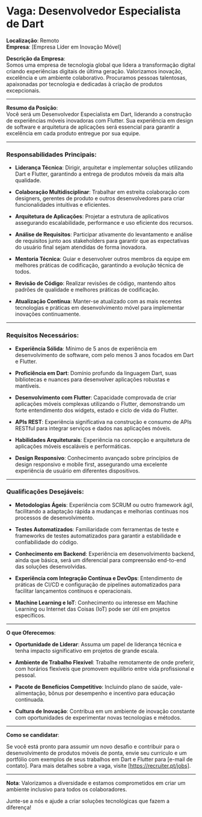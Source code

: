# Vaga: Desenvolvedor Especialista de Dart

**Localização**: Remoto  
**Empresa**: [Empresa Líder em Inovação Móvel]  

**Descrição da Empresa**:  
Somos uma empresa de tecnologia global que lidera a transformação digital criando experiências digitais de última geração. Valorizamos inovação, excelência e um ambiente colaborativo. Procuramos pessoas talentosas, apaixonadas por tecnologia e dedicadas à criação de produtos excepcionais.

---

**Resumo da Posição**:  
Você será um Desenvolvedor Especialista em Dart, liderando a construção de experiências móveis inovadoras com Flutter. Sua experiência em design de software e arquitetura de aplicações será essencial para garantir a excelência em cada produto entregue por sua equipe. 

---

### Responsabilidades Principais:

- **Liderança Técnica**: Dirigir, arquitetar e implementar soluções utilizando Dart e Flutter, garantindo a entrega de produtos móveis da mais alta qualidade.
  
- **Colaboração Multidisciplinar**: Trabalhar em estreita colaboração com designers, gerentes de produto e outros desenvolvedores para criar funcionalidades intuitivas e eficientes.
  
- **Arquitetura de Aplicações**: Projetar a estrutura de aplicativos assegurando escalabilidade, performance e uso eficiente dos recursos.
  
- **Análise de Requisitos**: Participar ativamente do levantamento e análise de requisitos junto aos stakeholders para garantir que as expectativas do usuário final sejam atendidas de forma inovadora.
  
- **Mentoria Técnica**: Guiar e desenvolver outros membros da equipe em melhores práticas de codificação, garantindo a evolução técnica de todos.
  
- **Revisão de Código**: Realizar revisões de código, mantendo altos padrões de qualidade e melhores práticas de codificação.
  
- **Atualização Contínua**: Manter-se atualizado com as mais recentes tecnologias e práticas em desenvolvimento móvel para implementar inovações continuamente.

---

### Requisitos Necessários:

- **Experiência Sólida**: Mínimo de 5 anos de experiência em desenvolvimento de software, com pelo menos 3 anos focados em Dart e Flutter.
  
- **Proficiência em Dart**: Domínio profundo da linguagem Dart, suas bibliotecas e nuances para desenvolver aplicações robustas e mantíveis.
  
- **Desenvolvimento com Flutter**: Capacidade comprovada de criar aplicações móveis complexas utilizando o Flutter, demonstrando um forte entendimento dos widgets, estado e ciclo de vida do Flutter.
  
- **APIs REST**: Experiência significativa na construção e consumo de APIs RESTful para integrar serviços e dados nas aplicações móveis.
  
- **Habilidades Arquiteturais**: Experiência na concepção e arquitetura de aplicações móveis escaláveis e performáticas.

- **Design Responsivo**: Conhecimento avançado sobre princípios de design responsivo e mobile first, assegurando uma excelente experiência de usuário em diferentes dispositivos.
  
---

### Qualificações Desejáveis:

- **Metodologias Ágeis**: Experiência com SCRUM ou outro framework ágil, facilitando a adaptação rápida a mudanças e melhorias contínuas nos processos de desenvolvimento.

- **Testes Automatizados**: Familiaridade com ferramentas de teste e frameworks de testes automatizados para garantir a estabilidade e confiabilidade do código.

- **Conhecimento em Backend**: Experiência em desenvolvimento backend, ainda que básica, será um diferencial para compreensão end-to-end das soluções desenvolvidas.

- **Experiência com Integração Contínua e DevOps**: Entendimento de práticas de CI/CD e configuração de pipelines automatizados para facilitar lançamentos contínuos e operacionais.
  
- **Machine Learning e IoT**: Conhecimento ou interesse em Machine Learning ou Internet das Coisas (IoT) pode ser útil em projetos específicos.

---

**O que Oferecemos**:

- **Oportunidade de Liderar**: Assuma um papel de liderança técnica e tenha impacto significativo em projetos de grande escala.
  
- **Ambiente de Trabalho Flexível**: Trabalhe remotamente de onde preferir, com horários flexíveis que promovem equilíbrio entre vida profissional e pessoal.
  
- **Pacote de Benefícios Competitivo**: Incluindo plano de saúde, vale-alimentação, bônus por desempenho e incentivo para educação continuada.
  
- **Cultura de Inovação**: Contribua em um ambiente de inovação constante com oportunidades de experimentar novas tecnologias e métodos.

---

**Como se candidatar**:

Se você está pronto para assumir um novo desafio e contribuir para o desenvolvimento de produtos móveis de ponta, envie seu currículo e um portfólio com exemplos de seus trabalhos em Dart e Flutter para [e-mail de contato]. Para mais detalhes sobre a vaga, visite [https://recruiter.pt/jobs].

---

**Nota**: Valorizamos a diversidade e estamos comprometidos em criar um ambiente inclusivo para todos os colaboradores.

Junte-se a nós e ajude a criar soluções tecnológicas que fazem a diferença!
